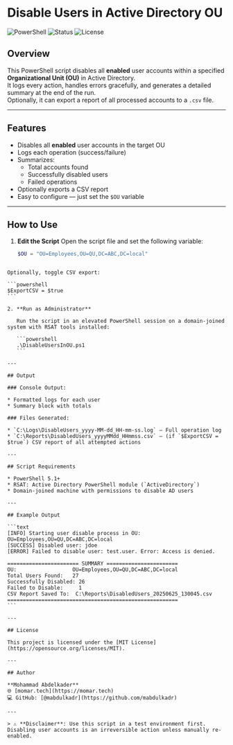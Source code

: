 
# Disable Users in Active Directory OU

![PowerShell](https://img.shields.io/badge/powershell-5.1%2B-blue.svg)
![Status](https://img.shields.io/badge/status-stable-brightgreen.svg)
![License](https://img.shields.io/badge/license-MIT-blue.svg)

## Overview

This PowerShell script disables all **enabled** user accounts within a specified **Organizational Unit (OU)** in Active Directory.  
It logs every action, handles errors gracefully, and generates a detailed summary at the end of the run.  
Optionally, it can export a report of all processed accounts to a `.csv` file.

---

## Features

- Disables all **enabled** user accounts in the target OU
- Logs each operation (success/failure)
- Summarizes:
  - Total accounts found
  - Successfully disabled users
  - Failed operations
- Optionally exports a CSV report
- Easy to configure — just set the `$OU` variable

---

## How to Use

1. **Edit the Script**
   Open the script file and set the following variable:

   ```powershell
   $OU = "OU=Employees,OU=QU,DC=ABC,DC=local"
````

Optionally, toggle CSV export:

```powershell
$ExportCSV = $true
```

2. **Run as Administrator**

   Run the script in an elevated PowerShell session on a domain-joined system with RSAT tools installed:

   ```powershell
   .\DisableUsersInOU.ps1
   ```

---

## Output

### Console Output:

* Formatted logs for each user
* Summary block with totals

### Files Generated:

* `C:\Logs\DisableUsers_yyyy-MM-dd_HH-mm-ss.log` – Full operation log
* `C:\Reports\DisabledUsers_yyyyMMdd_HHmmss.csv` – (if `$ExportCSV = $true`) CSV report of all attempted actions

---

## Script Requirements

* PowerShell 5.1+
* RSAT: Active Directory PowerShell module (`ActiveDirectory`)
* Domain-joined machine with permissions to disable AD users

---

## Example Output

```text
[INFO] Starting user disable process in OU: OU=Employees,OU=QU,DC=ABC,DC=local
[SUCCESS] Disabled user: jdoe
[ERROR] Failed to disable user: test.user. Error: Access is denied.

======================= SUMMARY =======================
OU:                  OU=Employees,OU=QU,DC=ABC,DC=local
Total Users Found:   27
Successfully Disabled: 26
Failed to Disable:     1
CSV Report Saved To:  C:\Reports\DisabledUsers_20250625_130045.csv
=======================================================
```

---

## License

This project is licensed under the [MIT License](https://opensource.org/licenses/MIT).

---

## Author

**Mohammad Abdelkader**
🌐 [momar.tech](https://momar.tech)
💻 GitHub: [@mabdulkadr](https://github.com/mabdulkadr)

---

> ⚠️ **Disclaimer**: Use this script in a test environment first. Disabling user accounts is an irreversible action unless manually re-enabled.
